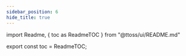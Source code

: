 ```yaml
---
sidebar_position: 6
hide_title: true
---
```


import Readme, { toc as ReadmeTOC } from "@ttoss/ui/README.md"

<Readme />

export const toc = ReadmeTOC;
